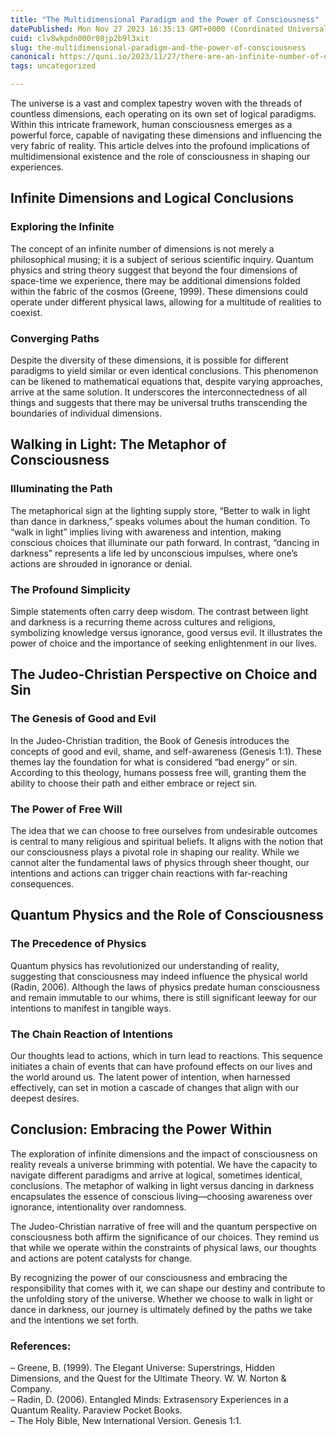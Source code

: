 ```yaml
---
title: "The Multidimensional Paradigm and the Power of Consciousness"
datePublished: Mon Nov 27 2023 16:35:13 GMT+0000 (Coordinated Universal Time)
cuid: clv8wkpdn000r08jp2b9l3xit
slug: the-multidimensional-paradigm-and-the-power-of-consciousness
canonical: https://quni.io/2023/11/27/there-are-an-infinite-number-of-dimension-so-we-can/
tags: uncategorized

---
```


The universe is a vast and complex tapestry woven with the threads of countless dimensions, each operating on its own set of logical paradigms. Within this intricate framework, human consciousness emerges as a powerful force, capable of navigating these dimensions and influencing the very fabric of reality. This article delves into the profound implications of multidimensional existence and the role of consciousness in shaping our experiences.

Infinite Dimensions and Logical Conclusions
-------------------------------------------

### Exploring the Infinite

The concept of an infinite number of dimensions is not merely a philosophical musing; it is a subject of serious scientific inquiry. Quantum physics and string theory suggest that beyond the four dimensions of space-time we experience, there may be additional dimensions folded within the fabric of the cosmos (Greene, 1999). These dimensions could operate under different physical laws, allowing for a multitude of realities to coexist.

### Converging Paths

Despite the diversity of these dimensions, it is possible for different paradigms to yield similar or even identical conclusions. This phenomenon can be likened to mathematical equations that, despite varying approaches, arrive at the same solution. It underscores the interconnectedness of all things and suggests that there may be universal truths transcending the boundaries of individual dimensions.

Walking in Light: The Metaphor of Consciousness
-----------------------------------------------

### Illuminating the Path

The metaphorical sign at the lighting supply store, “Better to walk in light than dance in darkness,” speaks volumes about the human condition. To “walk in light” implies living with awareness and intention, making conscious choices that illuminate our path forward. In contrast, “dancing in darkness” represents a life led by unconscious impulses, where one’s actions are shrouded in ignorance or denial.

### The Profound Simplicity

Simple statements often carry deep wisdom. The contrast between light and darkness is a recurring theme across cultures and religions, symbolizing knowledge versus ignorance, good versus evil. It illustrates the power of choice and the importance of seeking enlightenment in our lives.

The Judeo-Christian Perspective on Choice and Sin
-------------------------------------------------

### The Genesis of Good and Evil

In the Judeo-Christian tradition, the Book of Genesis introduces the concepts of good and evil, shame, and self-awareness (Genesis 1:1). These themes lay the foundation for what is considered “bad energy” or sin. According to this theology, humans possess free will, granting them the ability to choose their path and either embrace or reject sin.

### The Power of Free Will

The idea that we can choose to free ourselves from undesirable outcomes is central to many religious and spiritual beliefs. It aligns with the notion that our consciousness plays a pivotal role in shaping our reality. While we cannot alter the fundamental laws of physics through sheer thought, our intentions and actions can trigger chain reactions with far-reaching consequences.

Quantum Physics and the Role of Consciousness
---------------------------------------------

### The Precedence of Physics

Quantum physics has revolutionized our understanding of reality, suggesting that consciousness may indeed influence the physical world (Radin, 2006). Although the laws of physics predate human consciousness and remain immutable to our whims, there is still significant leeway for our intentions to manifest in tangible ways.

### The Chain Reaction of Intentions

Our thoughts lead to actions, which in turn lead to reactions. This sequence initiates a chain of events that can have profound effects on our lives and the world around us. The latent power of intention, when harnessed effectively, can set in motion a cascade of changes that align with our deepest desires.

Conclusion: Embracing the Power Within
--------------------------------------

The exploration of infinite dimensions and the impact of consciousness on reality reveals a universe brimming with potential. We have the capacity to navigate different paradigms and arrive at logical, sometimes identical, conclusions. The metaphor of walking in light versus dancing in darkness encapsulates the essence of conscious living—choosing awareness over ignorance, intentionality over randomness.

The Judeo-Christian narrative of free will and the quantum perspective on consciousness both affirm the significance of our choices. They remind us that while we operate within the constraints of physical laws, our thoughts and actions are potent catalysts for change.

By recognizing the power of our consciousness and embracing the responsibility that comes with it, we can shape our destiny and contribute to the unfolding story of the universe. Whether we choose to walk in light or dance in darkness, our journey is ultimately defined by the paths we take and the intentions we set forth.

### References:

– Greene, B. (1999). The Elegant Universe: Superstrings, Hidden Dimensions, and the Quest for the Ultimate Theory. W. W. Norton & Company.  
– Radin, D. (2006). Entangled Minds: Extrasensory Experiences in a Quantum Reality. Paraview Pocket Books.  
– The Holy Bible, New International Version. Genesis 1:1.